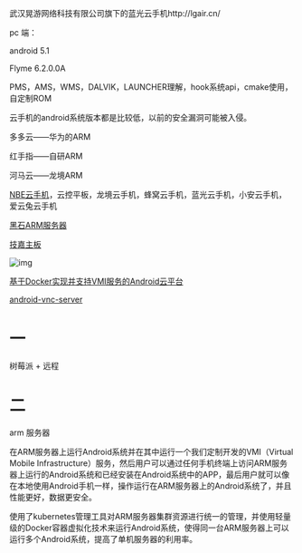 武汉晃游网络科技有限公司旗下的蓝光云手机http://lgair.cn/



pc 端：

android 5.1



Flyme 6.2.0.0A





PMS，AMS，WMS，DALVIK，LAUNCHER理解，hook系统api，cmake使用，自定制ROM



云手机的android系统版本都是比较低，以前的安全漏洞可能被入侵。



多多云——华为的ARM

红手指——自研ARM

河马云——龙境ARM

[NBE云手机](http://yun.nbegame.com/)，云控平板，龙境云手机，蜂窝云手机，蓝光云手机，小安云手机，爱云兔云手机



[黑石ARM服务器](https://cloud.tencent.com/product/arm)

[技嘉主板](https://www.gigabyte.com/ARM-Server/R281-T94-rev-100#ov)

![img](https://www.gigabyte.com/MicroSite/504../res/img/CPU.jpg)

[基于Docker实现并支持VMI服务的Android云平台](http://arc.zju.edu.cn/2018/0619/c20670a817816/page.htm)

[android-vnc-server](https://code.google.com/archive/p/android-vnc-server/)



# 一

树莓派 + 远程

# 二

arm 服务器

在ARM服务器上运行Android系统并在其中运行一个我们定制开发的VMI（Virtual Mobile Infrastructure）服务，然后用户可以通过任何手机终端上访问ARM服务器上运行的Android系统和已经安装在Android系统中的APP，最后用户就可以像在本地使用Android手机一样，操作运行在ARM服务器上的Android系统了，并且性能更好，数据更安全。

使用了kubernetes管理工具对ARM服务器集群资源进行统一的管理，并使用轻量级的Docker容器虚拟化技术来运行Android系统，使得同一台ARM服务器上可以运行多个Android系统，提高了单机服务器的利用率。





































